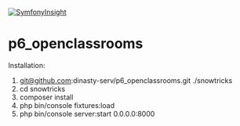 [![SymfonyInsight](https://insight.symfony.com/projects/7a7378b7-d164-45b2-baa8-75c2783ed124/big.svg)](https://insight.symfony.com/projects/7a7378b7-d164-45b2-baa8-75c2783ed124)

# p6_openclassrooms
Installation: 
1) git@github.com:dinasty-serv/p6_openclassrooms.git ./snowtricks
2) cd snowtricks
3) composer install
4) php bin/console fixtures:load
5) php bin/console server:start 0.0.0.0:8000

